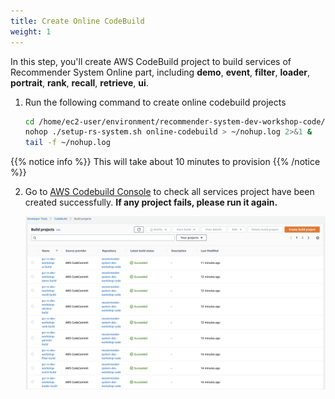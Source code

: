 ```yaml
---
title: Create Online CodeBuild
weight: 1
---
```


In this step, you'll create AWS CodeBuild project to build services of Recommender System Online part, including **demo**, **event**, **filter**, **loader**, **portrait**, **rank**, **recall**, **retrieve**, **ui**.

1. Run the following command to create online codebuild projects

    ```sh
    cd /home/ec2-user/environment/recommender-system-dev-workshop-code/scripts
    nohop ./setup-rs-system.sh online-codebuild > ~/nohup.log 2>&1 &
    tail -f ~/nohup.log 
    ```
    
{{% notice info %}}
This will take about 10 minutes to provision
{{% /notice %}}

2. Go to [AWS Codebuild Console](https://console.aws.amazon.com/codesuite/codebuild/home) to check all services project have been created successfully. **If any project fails, please run it again.**
   
    ![Codebuild Succeed](/images/codebuild-successfully.png)
